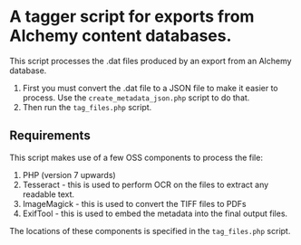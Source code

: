 # A tagger script for exports from Alchemy content databases.

This script processes the .dat files produced by an export from an Alchemy database.

1. First you must convert the .dat file to a JSON file to make it easier to process. Use the `create_metadata_json.php` script to do that.
2. Then run the `tag_files.php` script.

## Requirements

This script makes use of a few OSS components to process the file:

1. PHP (version 7 upwards)
2. Tesseract - this is used to perform OCR on the files to extract any readable text.
3. ImageMagick - this is used to convert the TIFF files to PDFs
4. ExifTool - this is used to embed the metadata into the final output files.

The locations of these components is specified in the `tag_files.php` script.
